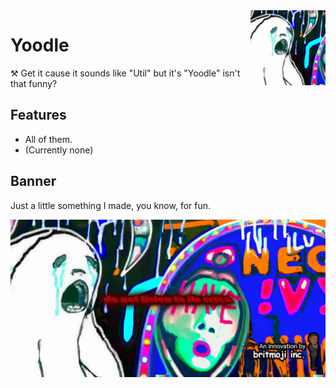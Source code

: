 <!--suppress CheckImageSize, HtmlDeprecatedAttribute -->
<img align="right" width="120" height="120" src=".github/yawning-abyss.png" alt="The Yawning Abyss">

# Yoodle

⚒️ Get it cause it sounds like "Util" but it's "Yoodle" isn't that funny?

## Features

* All of them.
* (Currently none)

## Banner

Just a little something I made, you know, for fun.

![Hellscape](.github/banner.png)